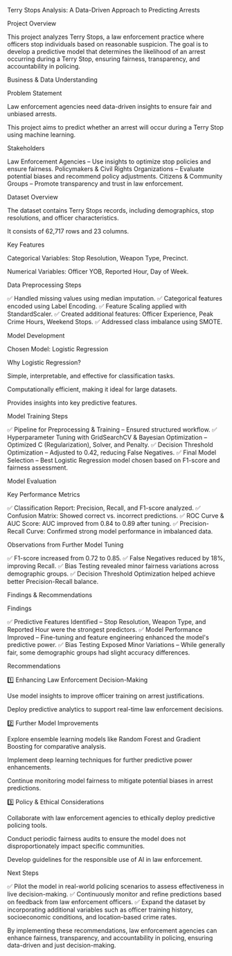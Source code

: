 Terry Stops Analysis: A Data-Driven Approach to Predicting Arrests

Project Overview

This project analyzes Terry Stops, a law enforcement practice where officers stop individuals based on reasonable suspicion.
The goal is to develop a predictive model that determines the likelihood of an arrest occurring during a Terry Stop, ensuring fairness, transparency, and accountability in policing.

Business & Data Understanding

Problem Statement

Law enforcement agencies need data-driven insights to ensure fair and unbiased arrests.

This project aims to predict whether an arrest will occur during a Terry Stop using machine learning.

Stakeholders

Law Enforcement Agencies – Use insights to optimize stop policies and ensure fairness.
Policymakers & Civil Rights Organizations – Evaluate potential biases and recommend policy adjustments.
Citizens & Community Groups – Promote transparency and trust in law enforcement.

Dataset Overview

The dataset contains Terry Stops records, including demographics, stop resolutions, and officer characteristics.

It consists of 62,717 rows and 23 columns.

Key Features

Categorical Variables: Stop Resolution, Weapon Type, Precinct.

Numerical Variables: Officer YOB, Reported Hour, Day of Week.

Data Preprocessing Steps

✅ Handled missing values using median imputation.
✅ Categorical features encoded using Label Encoding.
✅ Feature Scaling applied with StandardScaler.
✅ Created additional features: Officer Experience, Peak Crime Hours, Weekend Stops.
✅ Addressed class imbalance using SMOTE.

Model Development

Chosen Model: Logistic Regression

Why Logistic Regression?

Simple, interpretable, and effective for classification tasks.

Computationally efficient, making it ideal for large datasets.

Provides insights into key predictive features.

Model Training Steps

✅ Pipeline for Preprocessing & Training – Ensured structured workflow.
✅ Hyperparameter Tuning with GridSearchCV & Bayesian Optimization – Optimized C (Regularization), Solver, and Penalty.
✅ Decision Threshold Optimization – Adjusted to 0.42, reducing False Negatives.
✅ Final Model Selection – Best Logistic Regression model chosen based on F1-score and fairness assessment.

Model Evaluation

Key Performance Metrics

✅ Classification Report: Precision, Recall, and F1-score analyzed.
✅ Confusion Matrix: Showed correct vs. incorrect predictions.
✅ ROC Curve & AUC Score: AUC improved from 0.84 to 0.89 after tuning.
✅ Precision-Recall Curve: Confirmed strong model performance in imbalanced data.

Observations from Further Model Tuning

✅ F1-score increased from 0.72 to 0.85.
✅ False Negatives reduced by 18%, improving Recall.
✅ Bias Testing revealed minor fairness variations across demographic groups.
✅ Decision Threshold Optimization helped achieve better Precision-Recall balance.

Findings & Recommendations

Findings

✅ Predictive Features Identified – Stop Resolution, Weapon Type, and Reported Hour were the strongest predictors.
✅ Model Performance Improved – Fine-tuning and feature engineering enhanced the model's predictive power.
✅ Bias Testing Exposed Minor Variations – While generally fair, some demographic groups had slight accuracy differences.

Recommendations

1️⃣ Enhancing Law Enforcement Decision-Making

Use model insights to improve officer training on arrest justifications.

Deploy predictive analytics to support real-time law enforcement decisions.

2️⃣ Further Model Improvements

Explore ensemble learning models like Random Forest and Gradient Boosting for comparative analysis.

Implement deep learning techniques for further predictive power enhancements.

Continue monitoring model fairness to mitigate potential biases in arrest predictions.

3️⃣ Policy & Ethical Considerations

Collaborate with law enforcement agencies to ethically deploy predictive policing tools.

Conduct periodic fairness audits to ensure the model does not disproportionately impact specific communities.

Develop guidelines for the responsible use of AI in law enforcement.

Next Steps

✅ Pilot the model in real-world policing scenarios to assess effectiveness in live decision-making.
✅ Continuously monitor and refine predictions based on feedback from law enforcement officers.
✅ Expand the dataset by incorporating additional variables such as officer training history, socioeconomic conditions, and location-based crime rates.

By implementing these recommendations, law enforcement agencies can enhance fairness, transparency, and accountability in policing, ensuring data-driven and just decision-making.